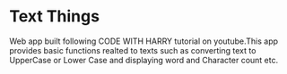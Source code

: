 # Text Things
 Web app built following CODE WITH HARRY tutorial on youtube.This app provides basic functions realted to texts such as converting text to UpperCase or Lower Case and displaying word and Character count etc.
